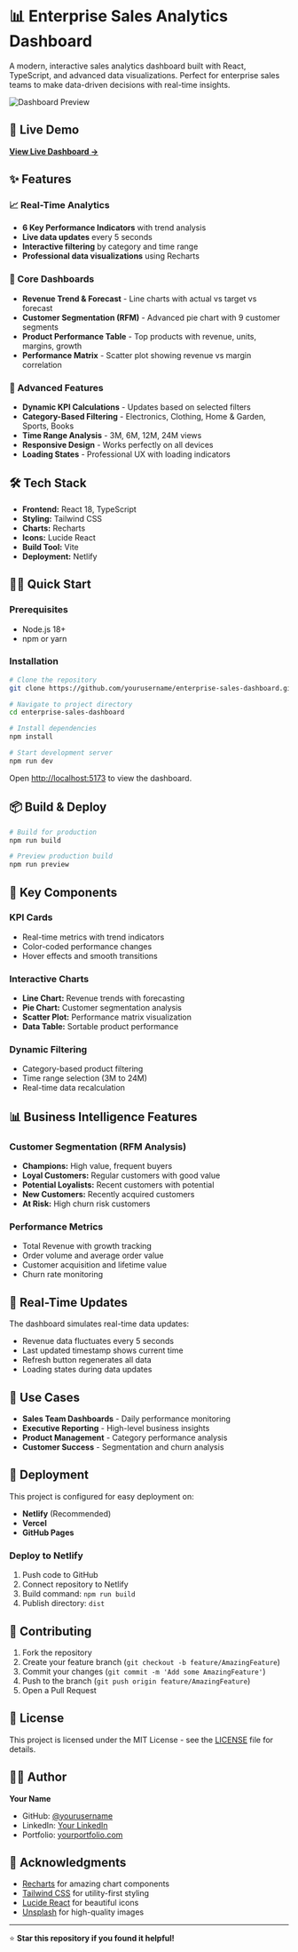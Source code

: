 # 📊 Enterprise Sales Analytics Dashboard

A modern, interactive sales analytics dashboard built with React, TypeScript, and advanced data visualizations. Perfect for enterprise sales teams to make data-driven decisions with real-time insights.

![Dashboard Preview](https://images.unsplash.com/photo-1551288049-bebda4e38f71?w=800&h=400&fit=crop)

## 🚀 Live Demo

**[View Live Dashboard →](https://your-dashboard-url.netlify.app)**

## ✨ Features

### 📈 Real-Time Analytics
- **6 Key Performance Indicators** with trend analysis
- **Live data updates** every 5 seconds
- **Interactive filtering** by category and time range
- **Professional data visualizations** using Recharts

### 🎯 Core Dashboards
- **Revenue Trend & Forecast** - Line charts with actual vs target vs forecast
- **Customer Segmentation (RFM)** - Advanced pie chart with 9 customer segments
- **Product Performance Table** - Top products with revenue, units, margins, growth
- **Performance Matrix** - Scatter plot showing revenue vs margin correlation

### 🔧 Advanced Features
- **Dynamic KPI Calculations** - Updates based on selected filters
- **Category-Based Filtering** - Electronics, Clothing, Home & Garden, Sports, Books
- **Time Range Analysis** - 3M, 6M, 12M, 24M views
- **Responsive Design** - Works perfectly on all devices
- **Loading States** - Professional UX with loading indicators

## 🛠️ Tech Stack

- **Frontend:** React 18, TypeScript
- **Styling:** Tailwind CSS
- **Charts:** Recharts
- **Icons:** Lucide React
- **Build Tool:** Vite
- **Deployment:** Netlify

## 🏃‍♂️ Quick Start

### Prerequisites
- Node.js 18+ 
- npm or yarn

### Installation

```bash
# Clone the repository
git clone https://github.com/yourusername/enterprise-sales-dashboard.git

# Navigate to project directory
cd enterprise-sales-dashboard

# Install dependencies
npm install

# Start development server
npm run dev
```

Open [http://localhost:5173](http://localhost:5173) to view the dashboard.

## 📦 Build & Deploy

```bash
# Build for production
npm run build

# Preview production build
npm run preview
```

## 🎨 Key Components

### KPI Cards
- Real-time metrics with trend indicators
- Color-coded performance changes
- Hover effects and smooth transitions

### Interactive Charts
- **Line Chart:** Revenue trends with forecasting
- **Pie Chart:** Customer segmentation analysis  
- **Scatter Plot:** Performance matrix visualization
- **Data Table:** Sortable product performance

### Dynamic Filtering
- Category-based product filtering
- Time range selection (3M to 24M)
- Real-time data recalculation

## 📊 Business Intelligence Features

### Customer Segmentation (RFM Analysis)
- **Champions:** High value, frequent buyers
- **Loyal Customers:** Regular customers with good value
- **Potential Loyalists:** Recent customers with potential
- **New Customers:** Recently acquired customers
- **At Risk:** High churn risk customers

### Performance Metrics
- Total Revenue with growth tracking
- Order volume and average order value
- Customer acquisition and lifetime value
- Churn rate monitoring

## 🔄 Real-Time Updates

The dashboard simulates real-time data updates:
- Revenue data fluctuates every 5 seconds
- Last updated timestamp shows current time
- Refresh button regenerates all data
- Loading states during data updates

## 🎯 Use Cases

- **Sales Team Dashboards** - Daily performance monitoring
- **Executive Reporting** - High-level business insights
- **Product Management** - Category performance analysis
- **Customer Success** - Segmentation and churn analysis

## 🚀 Deployment

This project is configured for easy deployment on:
- **Netlify** (Recommended)
- **Vercel**
- **GitHub Pages**

### Deploy to Netlify
1. Push code to GitHub
2. Connect repository to Netlify
3. Build command: `npm run build`
4. Publish directory: `dist`

## 🤝 Contributing

1. Fork the repository
2. Create your feature branch (`git checkout -b feature/AmazingFeature`)
3. Commit your changes (`git commit -m 'Add some AmazingFeature'`)
4. Push to the branch (`git push origin feature/AmazingFeature`)
5. Open a Pull Request

## 📝 License

This project is licensed under the MIT License - see the [LICENSE](LICENSE) file for details.

## 👨‍💻 Author

**Your Name**
- GitHub: [@yourusername](https://github.com/yourusername)
- LinkedIn: [Your LinkedIn](https://linkedin.com/in/yourprofile)
- Portfolio: [yourportfolio.com](https://yourportfolio.com)

## 🙏 Acknowledgments

- [Recharts](https://recharts.org/) for amazing chart components
- [Tailwind CSS](https://tailwindcss.com/) for utility-first styling
- [Lucide React](https://lucide.dev/) for beautiful icons
- [Unsplash](https://unsplash.com/) for high-quality images

---

⭐ **Star this repository if you found it helpful!**